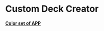 # Custom Deck Creator


####  [Color set of APP](https://colorhunt.co/palette/1a374d4068826998abb1d0e0)

